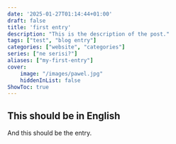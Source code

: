 ```yaml
---
date: '2025-01-27T01:14:44+01:00'
draft: false
title: 'first entry'
description: "This is the description of the post."
tags: ["test", "blog entry"]
categories: ["website", "categories"]
series: ["ne serisi?"]
aliases: ["my-first-entry"]
cover:
    image: "/images/pawel.jpg"
    hiddenInList: false
ShowToc: true
---
```


## This should be in English

And this should be the entry.